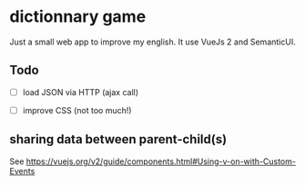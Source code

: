 # dictionnary game

Just a small web app to improve my english.
It use VueJs 2 and SemanticUI.


## Todo

- [ ] load JSON via HTTP (ajax call)
- [ ] improve CSS (not too much!)


## sharing data between parent-child(s)

See https://vuejs.org/v2/guide/components.html#Using-v-on-with-Custom-Events
